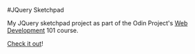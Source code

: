 #JQuery Sketchpad

My JQuery sketchpad project as part of the Odin Project's [Web Development](http://www.theodinproject.com/courses/web-development-101/lessons/javascript-and-jquery) 101 course.

[Check it out](https://clormor.github.io/jquery-sketchpad/)!

